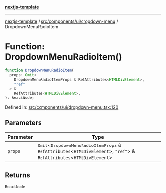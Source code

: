 [**nextjs-template**](../../../../../README.md)

---

[nextjs-template](../../../../../README.md) / [src/components/ui/dropdown-menu](../README.md) / DropdownMenuRadioItem

# Function: DropdownMenuRadioItem()

```ts
function DropdownMenuRadioItem(
  props: Omit<
    DropdownMenuRadioItemProps & RefAttributes<HTMLDivElement>,
    "ref"
  > &
    RefAttributes<HTMLDivElement>,
): ReactNode;
```

Defined in: [src/components/ui/dropdown-menu.tsx:120](https://github.com/Its-Satyajit/nextjs-template/blob/main/src/components/ui/dropdown-menu.tsx#L120)

## Parameters

| Parameter | Type                                                                                                                        |
| --------- | --------------------------------------------------------------------------------------------------------------------------- |
| `props`   | `Omit`\<`DropdownMenuRadioItemProps` & `RefAttributes`\<`HTMLDivElement`\>, `"ref"`\> & `RefAttributes`\<`HTMLDivElement`\> |

## Returns

`ReactNode`
